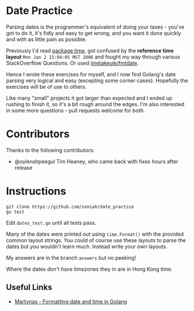 # Date Practice

Parsing dates is the programmer's equivalent of doing your taxes - you've got
to do it, it's fidly and easy to get wrong, and you want it done quickly and
with as little pain as possible.

Previously I'd read [package time](https://golang.org/pkg/time), got confused
by the **reference time layout** `Mon Jan 2 15:04:05 MST 2006` and fought my
way through various StackOverflow Questions. Or used
[imetakeule/fmtdate](https://github.com/metakeule/fmtdate).

Hence I wrote these exercises for myself, and I now find Golang's date parsing
very logical and easy (excepting some corner cases). Hopefully the exercises
will be of use to others.

Like many "small" projects it got larger than expected and I ended up rushing
to finish it, so it's a bit rough around the edges. I'm also interested in some
more questions - pull requests welcome for both.

# Contributors

Thanks to the following contributors:

* @oylenshpeegul Tim Heaney, who came back with fixes hours after release

# Instructions

```
git clone https://github.com/soniah/date_practice
go test
```

Edit `dates_test.go` until all tests pass.

Many of the dates were printed out using `time.Format()` with the provided
common layout strings. You could of course use these layouts to parse the
dates but you wouldn't learn much. Instead write your own layouts.

My answers are in the branch `answers` but no peeking!

Where the dates don't have timezones they in are in Hong Kong time.

## Useful Links

* [Martynas - Formatting date and time in Golang](https://medium.com/@Martynas/formatting-date-and-time-in-golang-5816112bf098)
